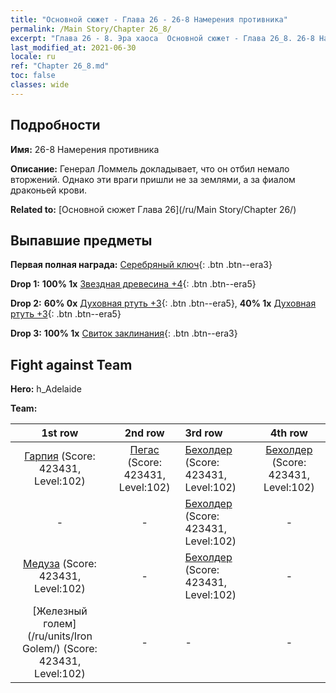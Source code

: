```yaml
---
title: "Основной сюжет - Глава 26 - 26-8 Намерения противника"
permalink: /Main Story/Chapter 26_8/
excerpt: "Глава 26 - 8. Эра хаоса  Основной сюжет - Глава 26_8. 26-8 Намерения противника"
last_modified_at: 2021-06-30
locale: ru
ref: "Chapter 26_8.md"
toc: false
classes: wide
---
```


## Подробности

 **Имя:** 26-8 Намерения противника

 **Описание:** Генерал Ломмель докладывает, что он отбил немало вторжений. Однако эти враги пришли не за землями, а за фиалом драконьей крови.

 **Related to:** [Основной сюжет Глава 26](/ru/Main Story/Chapter 26/)

## Выпавшие предметы

 **Первая полная награда:** [Серебряный ключ](/ItemsRU/con_693/){: .btn .btn--era3}

 **Drop 1:** **100% 1x** [Звездная древесина +4](/ItemsRU/mat_90/){: .btn .btn--era5}

 **Drop 2:** **60% 0x** [Духовная ртуть +3](/ItemsRU/mat_84/){: .btn .btn--era5}, **40% 1x** [Духовная ртуть +3](/ItemsRU/mat_84/){: .btn .btn--era5}

 **Drop 3:** **100% 1x** [Свиток заклинания](/ItemsRU/con_694/){: .btn .btn--era3}


## Fight against Team
 **Hero:** h_Adelaide

 **Team:**


  | 1st row | 2nd row | 3rd row | 4th row |
  |:----:|:----:|:----|:----:|
  | [Гарпия](/ru/units/Harpy/) (Score: 423431, Level:102)  | [Пегас](/ru/units/Pegasus/) (Score: 423431, Level:102)  | [Бехолдер](/ru/units/Beholder/) (Score: 423431, Level:102)  | [Бехолдер](/ru/units/Beholder/) (Score: 423431, Level:102)  |
  | - | - | [Бехолдер](/ru/units/Beholder/) (Score: 423431, Level:102)  | - |
  | [Медуза](/ru/units/Medusa/) (Score: 423431, Level:102)  | - | [Бехолдер](/ru/units/Beholder/) (Score: 423431, Level:102)  | - |
  | [Железный голем](/ru/units/Iron Golem/) (Score: 423431, Level:102)  | - | - | - |


